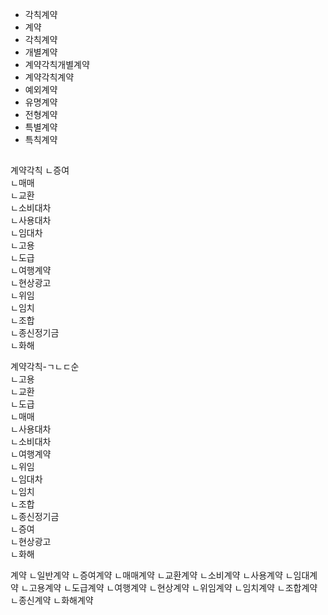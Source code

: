 - 각칙계약
- 계약
- 각칙계약
- 개별계약
- 계약각칙개별계약
- 계약각칙계약
- 예외계약
- 유명계약
- 전형계약
- 특별계약
- 특칙계약


##
계약각칙 
ㄴ증여  
ㄴ매매  
ㄴ교환  
ㄴ소비대차  
ㄴ사용대차  
ㄴ임대차  
ㄴ고용  
ㄴ도급  
ㄴ여행계약  
ㄴ현상광고  
ㄴ위임  
ㄴ임치  
ㄴ조합  
ㄴ종신정기금  
ㄴ화해  


계약각칙-ㄱㄴㄷ순   
ㄴ고용  
ㄴ교환  
ㄴ도급  
ㄴ매매  
ㄴ사용대차  
ㄴ소비대차  
ㄴ여행계약  
ㄴ위임  
ㄴ임대차  
ㄴ임치  
ㄴ조합  
ㄴ종신정기금  
ㄴ증여  
ㄴ현상광고  
ㄴ화해  


계약
ㄴ일반계약
ㄴ증여계약
ㄴ매매계약
ㄴ교환계약
ㄴ소비계약
ㄴ사용계약
ㄴ임대계약
ㄴ고용계약
ㄴ도급계약
ㄴ여행계약
ㄴ현상계약
ㄴ위임계약
ㄴ임치계약
ㄴ조합계약
ㄴ종신계약
ㄴ화해계약